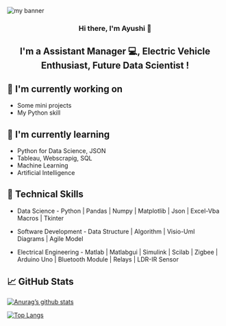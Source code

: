 
<p align=”center”>
  <img width=”20" height=”20" src="https://user-images.githubusercontent.com/122716578/233843586-86d9f0b7-77ee-425c-a18f-9bc8f2977536.png" alt="my         banner">
</p>

<h3 align="center">
Hi there, I'm Ayushi 👋
</h3>

<h2 align="center">
I'm a Assistant Manager 💻, Electric Vehicle Enthusiast, Future Data Scientist !
</h2>

## 🔭 I'm currently working on

- Some mini projects
- My Python skill

## 🌱 I'm currently learning

- Python for Data Science, JSON
- Tableau, Webscrapig, SQL
- Machine Learning
- Artificial Intelligence  

## 💼 Technical Skills

- Data Science - Python | Pandas | Numpy | Matplotlib | Json | Excel-Vba Macros | Tkinter
  
- Software Development - Data Structure | Algorithm | Visio-Uml Diagrams | Agile Model
  
- Electrical Engineering - Matlab | Matlabgui | Simulink | Scilab | Zigbee | Arduino Uno | Bluetooth Module | Relays | LDR-IR Sensor

## 📈 GitHub Stats 

[![Anurag’s github stats](https://github-readme-stats.vercel.app/api?username=AyushiJ-n)](https://github.com/AyushiJ-n)

[![Top Langs](https://github-readme-stats.vercel.app/api/top-langs/?username=AyushiJ-n&layout=compact)](https://github.com/AyushiJ-n)


